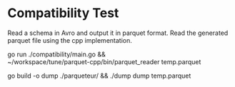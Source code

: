 # Compatibility Test

Read a schema in Avro and output it in parquet format.
Read the generated parquet file using the cpp implementation.

go run ./compatibility/main.go && \
 ~/workspace/tune/parquet-cpp/bin/parquet_reader temp.parquet


go build -o dump ./parqueteur/ && ./dump dump temp.parquet
